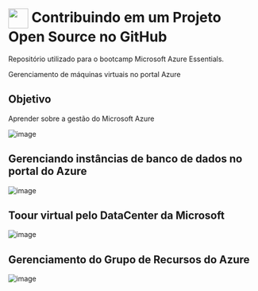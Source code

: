 <h1>
    <a href="https://www.dio.me/">
     <img align="center" width="40px" src="https://hermes.digitalinnovation.one/assets/diome/logo-minimized.png"></a>
    <span> Contribuindo em um Projeto Open Source no GitHub</span>
</h1>

Repositório utilizado para o bootcamp  Microsoft Azure Essentials.

Gerenciamento de máquinas virtuais no portal Azure

## Objetivo
Aprender sobre a gestão do Microsoft Azure

![image](https://github.com/user-attachments/assets/eab29d1a-fd4a-4d3d-8177-d1b16d5e5a25)

## Gerenciando instâncias de banco de dados no portal do Azure

![image](https://github.com/user-attachments/assets/1a26f6cc-c119-46a2-b616-9fc9ae031493)

## Toour virtual pelo DataCenter da Microsoft

![image](https://github.com/user-attachments/assets/2ce35c49-020b-495b-91b3-618e16c8c6d9)

## Gerenciamento do Grupo de Recursos do Azure

![image](https://github.com/user-attachments/assets/93a16ebf-209b-4e9b-920f-463aec4b4c17)
